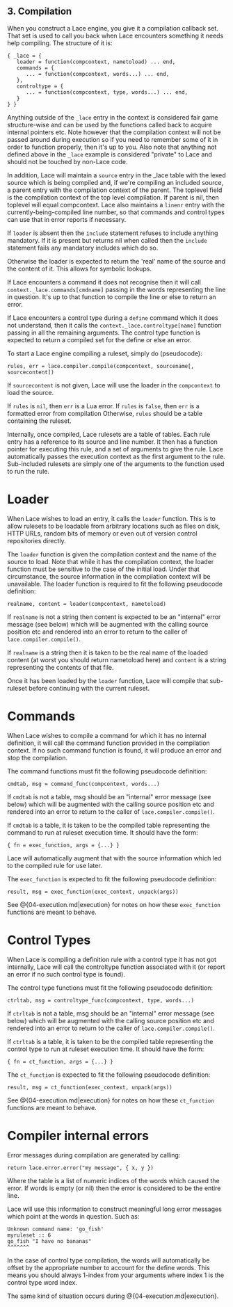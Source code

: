 ## 3. Compilation

When you construct a Lace engine, you give it a compilation callback
set.  That set is used to call you back when Lace encounters something it
needs help compiling.  The structure of it is:

    { _lace = {
       loader = function(compcontext, nametoload) ... end,
       commands = {
          ... = function(compcontext, words...) ... end,
       },
       controltype = {
          ... = function(compcontext, type, words...) ... end,
       }
    } }

Anything outside of the `_lace` entry in the context is considered
fair game structure-wise and can be used by the functions called back
to acquire internal pointers etc.  Note however that the compilation
context will not be passed around during execution so if you need to
remember some of it in order to function properly, then it's up to
you.  Also note that anything not defined above in the `_lace` example
is considered "private" to Lace and should not be touched by non-Lace
code.

In addition, Lace will maintain a `source` entry in the _lace table
with the lexed source which is being compiled and, if we're compiling
an included source, a parent entry with the compilation context of the
parent.  The toplevel field is the compilation context of the top
level compilation.  If parent is nil, then toplevel will equal
compcontext.  Lace also maintains a `linenr` entry with the
currently-being-compiled line number, so that commands and control
types can use that in error reports if necessary.

If `loader` is absent then the `include` statement refuses to include
anything mandatory.  If it is present but returns nil when called then
the `include` statement fails any mandatory includes which do so.

Otherwise the loader is expected to return the 'real' name of the
source and the content of it.  This allows for symbolic lookups.

If Lace encounters a command it does not recognise then it will call
`context._lace.commands[cmdname]` passing in the words representing the line
in question.  It's up to that function to compile the line or else to
return an error.

If Lace encounters a control type during a `define` command which it
does not understand, then it calls the `context._lace.controltype[name]`
function passing in all the remaining arguments.  The control type
function is expected to return a compiled set for the define or else
an error.

To start a Lace engine compiling a ruleset, simply do (pseudocode):

    rules, err = lace.compiler.compile(compcontext, sourcename[, sourcecontent])

If `sourcecontent` is not given, Lace will use the loader in the
`compcontext` to load the source.

If `rules` is `nil`, then `err` is a Lua error.
If `rules` is `false`, then `err` is a formatted error from compilation
Otherwise, `rules` should be a table containing the ruleset.

Internally, once compiled, Lace rulesets are a table of tables.  Each
rule entry has a reference to its source and line number.  It then has
a function pointer for executing this rule, and a set of arguments to
give the rule.  Lace automatically passes the execution context as the
first argument to the rule.  Sub-included rulesets are simply one of
the arguments to the function used to run the rule.

Loader
======

When Lace wishes to load an entry, it calls the `loader` function.  This
is to allow rulesets to be loadable from arbitrary locations such as
files on disk, HTTP URLs, random bits of memory or even out of version
control repositories directly.

The `loader` function is given the compilation context and the name of the
source to load.  Note that while it has the compilation context, the loader
function must be sensitive to the case of the initial load.  Under that
circumstance, the source information in the compilation context will be
unavailable.  The loader function is required to fit the following pseudocode
definition:

    realname, content = loader(compcontext, nametoload)

If `realname` is not a string then content is expected to be an
"internal" error message (see below) which will be augmented with the
calling source position etc and rendered into an error to return to
the caller of `lace.compiler.compile()`.

If `realname` is a string then it is taken to be the real name of the
loaded content (at worst you should return nametoload here) and
`content` is a string representing the contents of that file.

Once it has been loaded by the `loader` function, Lace will compile that
sub-ruleset before continuing with the current ruleset.

Commands
========

When Lace wishes to compile a command for which it has no internal
definition, it will call the command function provided in the
compilation context.  If no such command function is found, it will
produce an error and stop the compilation.

The command functions must fit the following pseudocode definition:

    cmdtab, msg = command_func(compcontext, words...)

If `cmdtab` is not a table, msg should be an "internal" error message
(see below) which will be augmented with the calling source position
etc and rendered into an error to return to the caller of
`lace.compiler.compile()`.

If `cmdtab` is a table, it is taken to be the compiled table
representing the command to run at ruleset execution time.  It should
have the form:

    { fn = exec_function, args = {...} }

Lace will automatically augment that with the source information which
led to the compiled rule for use later.

The `exec_function` is expected to fit the following pseudocode
definition:

    result, msg = exec_function(exec_context, unpack(args))

See @{04-execution.md|execution} for notes on how these `exec_function`
functions are meant to behave.

Control Types
=============

When Lace is compiling a definition rule with a control type it has
not got internally, Lace will call the controltype function associated
with it (or report an error if no such control type is found).

The control type functions must fit the following pseudocode
definition:

    ctrltab, msg = controltype_func(compcontext, type, words...)

If `ctrltab` is not a table, msg should be an "internal" error message
(see below) which will be augmented with the calling source position
etc and rendered into an error to return to the caller of
`lace.compiler.compile()`.

If `ctrltab` is a table, it is taken to be the compiled table
representing the control type to run at ruleset execution time.  It
should have the form:

    { fn = ct_function, args = {...} }

The `ct_function` is expected to fit the following pseudocode
definition:

    result, msg = ct_function(exec_context, unpack(args))

See @{04-execution.md|execution} for notes on how these `ct_function` functions
are meant to behave.

Compiler internal errors
========================

Error messages during compilation are generated by calling:

    return lace.error.error("my message", { x, y })

Where the table is a list of numeric indices of the words which caused the
error.  If words is empty (or nil) then the error is considered to be the
entire line.

Lace will use this information to construct meaningful long error
messages which point at the words in question.  Such as:

    Unknown command name: 'go_fish'
    myruleset :: 6
    go_fish "I have no bananas"
    ^^^^^^^

In the case of control type compilation, the words will automatically be offset
by the appropriate number to account for the define words.  This means you
should always 1-index from your arguments where index 1 is the control type
word index.

The same kind of situation occurs during @{04-execution.md|execution}.
